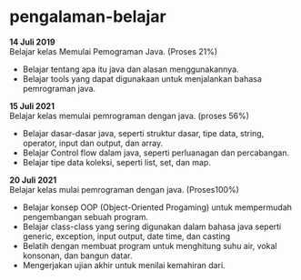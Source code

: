 # pengalaman-belajar

**14 Juli 2019**<br>
Belajar kelas Memulai Pemograman Java. (Proses 21%)
* Belajar tentang apa itu java dan alasan menggunakannya.
* Belajar tools yang dapat digunakaan untuk menjalankan bahasa pemrograman java.

**15 Juli 2021**<br> 
Belajar kelas memulai pemrograman dengan java. (proses 56%)
* Belajar dasar-dasar java, seperti struktur dasar, tipe data, string, operator, input dan output, dan array.
* Belajar Control flow dalam java, seperti perluanagan dan percabangan.
* Belajar tipe data koleksi, seperti list, set, dan map.
  
**20 Juli 2021**<br>
Belajar kelas mulai pemrograman dengan java. (Proses100%)
* Belajar konsep OOP (Object-Oriented Progaming) untuk mempermudah pengembangan sebuah program.
* Belajar class-class yang sering digunakan dalam bahasa java seperti generic, exception, input output, date time, dan casting
* Belatih dengan membuat program untuk menghitung suhu air, vokal konsonan, dan bangun datar.
* Mengerjakan ujian akhir untuk menilai kemahiran dari.
